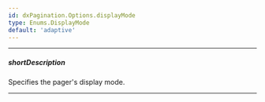 ```yaml
---
id: dxPagination.Options.displayMode
type: Enums.DisplayMode
default: 'adaptive'
---
```

---
##### shortDescription
Specifies the pager's display mode.

---
<!--

The following table illustrates *"full"* and *"compact"* display modes:

&lt;table class="dx-table"&gt;
    &lt;tr&gt;
        &lt;th&gt;displayMode&lt;/th&gt;
        &lt;th&gt;Pager appearance&lt;/th&gt;
    &lt;/tr&gt;
    &lt;tr&gt;
        &lt;td&gt;&lt;code&gt;"full"&lt;/code&gt;&lt;/td&gt;
        &lt;td&gt;&lt;img src="/images/DataGrid/pager-display-mode-full.png"/&gt;&lt;/td&gt;
    &lt;/tr&gt;
    &lt;tr&gt;
        &lt;td&gt;&lt;code&gt;"compact"&lt;/code&gt;&lt;/td&gt;
        &lt;td&gt;&lt;img src="/images/DataGrid/pager-display-mode-compact.png"/&gt;&lt;/td&gt;
    &lt;/tr&gt;
&lt;/table&gt;

The *"adaptive"* display mode switches between these two modes based on the component width.


-->

